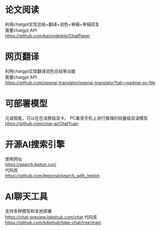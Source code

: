 # 论文阅读
利用chatgpt实现总结+翻译+润色+审稿+审稿回复\
需要chatgpt API\
<https://github.com/kaixindelele/ChatPaper>

# 网页翻译
利用chatgpt实现翻译润色总结等功能\
需要chatgpt API\
<https://github.com/openai-translator/openai-translator?tab=readme-ov-file>

# 可部署模型
元语智能，可以在在消费级显卡、 PC甚至手机上进行推理的轻量级双语模型\
<https://github.com/clue-ai/ChatYuan>

# 开源AI搜索引擎
使用网址\
<https://search.lepton.run/>\
代码库\
<https://github.com/leptonai/search_with_lepton>

# AI聊天工具
支持多种模型和本地部署\
<https://chat-preview.lobehub.com/chat>
代码库\
<https://github.com/lobehub/lobe-chat/tree/main>
